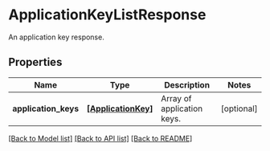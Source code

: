 # ApplicationKeyListResponse

An application key response.

## Properties
Name | Type | Description | Notes
------------ | ------------- | ------------- | -------------
**application_keys** | [**[ApplicationKey]**](ApplicationKey.md) | Array of application keys. | [optional] 

[[Back to Model list]](README.md#documentation-for-models) [[Back to API list]](README.md#documentation-for-api-endpoints) [[Back to README]](README.md)


